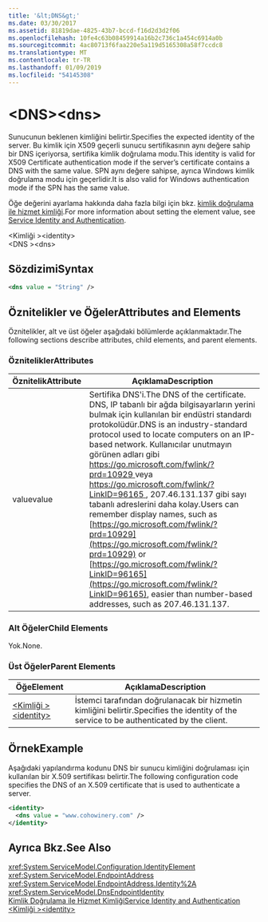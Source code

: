 ```yaml
---
title: '&lt;DNS&gt;'
ms.date: 03/30/2017
ms.assetid: 81819dae-4825-43b7-bccd-f16d2d3d2f06
ms.openlocfilehash: 10fe4c63b08459914a16b2c736c1a454c6914a0b
ms.sourcegitcommit: 4ac80713f6faa220e5a119d5165308a58f7ccdc8
ms.translationtype: MT
ms.contentlocale: tr-TR
ms.lasthandoff: 01/09/2019
ms.locfileid: "54145308"
---
```

# <a name="ltdnsgt"></a><span data-ttu-id="b44b6-102">&lt;DNS&gt;</span><span class="sxs-lookup"><span data-stu-id="b44b6-102">&lt;dns&gt;</span></span>
<span data-ttu-id="b44b6-103">Sunucunun beklenen kimliğini belirtir.</span><span class="sxs-lookup"><span data-stu-id="b44b6-103">Specifies the expected identity of the server.</span></span> <span data-ttu-id="b44b6-104">Bu kimlik için X509 geçerli sunucu sertifikasının aynı değere sahip bir DNS içeriyorsa, sertifika kimlik doğrulama modu.</span><span class="sxs-lookup"><span data-stu-id="b44b6-104">This identity is valid for X509 Certificate authentication mode if the server’s certificate contains a DNS with the same value.</span></span> <span data-ttu-id="b44b6-105">SPN aynı değere sahipse, ayrıca Windows kimlik doğrulama modu için geçerlidir.</span><span class="sxs-lookup"><span data-stu-id="b44b6-105">It is also valid for Windows authentication mode if the SPN has the same value.</span></span>  
  
 <span data-ttu-id="b44b6-106">Öğe değerini ayarlama hakkında daha fazla bilgi için bkz. [kimlik doğrulama ile hizmet kimliği](../../../../../docs/framework/wcf/feature-details/service-identity-and-authentication.md).</span><span class="sxs-lookup"><span data-stu-id="b44b6-106">For more information about setting the element value, see [Service Identity and Authentication](../../../../../docs/framework/wcf/feature-details/service-identity-and-authentication.md).</span></span>  
  
 <span data-ttu-id="b44b6-107">\<Kimliği ></span><span class="sxs-lookup"><span data-stu-id="b44b6-107">\<identity></span></span>  
<span data-ttu-id="b44b6-108">\<DNS ></span><span class="sxs-lookup"><span data-stu-id="b44b6-108">\<dns></span></span>  
  
## <a name="syntax"></a><span data-ttu-id="b44b6-109">Sözdizimi</span><span class="sxs-lookup"><span data-stu-id="b44b6-109">Syntax</span></span>  
  
```xml  
<dns value = "String" />
```  
  
## <a name="attributes-and-elements"></a><span data-ttu-id="b44b6-110">Öznitelikler ve Öğeler</span><span class="sxs-lookup"><span data-stu-id="b44b6-110">Attributes and Elements</span></span>  
 <span data-ttu-id="b44b6-111">Öznitelikler, alt ve üst öğeler aşağıdaki bölümlerde açıklanmaktadır.</span><span class="sxs-lookup"><span data-stu-id="b44b6-111">The following sections describe attributes, child elements, and parent elements.</span></span>  
  
### <a name="attributes"></a><span data-ttu-id="b44b6-112">Öznitelikler</span><span class="sxs-lookup"><span data-stu-id="b44b6-112">Attributes</span></span>  
  
|<span data-ttu-id="b44b6-113">Öznitelik</span><span class="sxs-lookup"><span data-stu-id="b44b6-113">Attribute</span></span>|<span data-ttu-id="b44b6-114">Açıklama</span><span class="sxs-lookup"><span data-stu-id="b44b6-114">Description</span></span>|  
|---------------|-----------------|  
|<span data-ttu-id="b44b6-115">value</span><span class="sxs-lookup"><span data-stu-id="b44b6-115">value</span></span>|<span data-ttu-id="b44b6-116">Sertifika DNS'i.</span><span class="sxs-lookup"><span data-stu-id="b44b6-116">The DNS of the certificate.</span></span> <span data-ttu-id="b44b6-117">DNS, IP tabanlı bir ağda bilgisayarların yerini bulmak için kullanılan bir endüstri standardı protokolüdür.</span><span class="sxs-lookup"><span data-stu-id="b44b6-117">DNS is an industry-standard protocol used to locate computers on an IP-based network.</span></span> <span data-ttu-id="b44b6-118">Kullanıcılar unutmayın görünen adları gibi [ https://go.microsoft.com/fwlink/?prd=10929 ](https://go.microsoft.com/fwlink/?prd=10929) veya [ https://go.microsoft.com/fwlink/?LinkID=96165 ](https://go.microsoft.com/fwlink/?LinkID=96165), 207.46.131.137 gibi sayı tabanlı adreslerini daha kolay.</span><span class="sxs-lookup"><span data-stu-id="b44b6-118">Users can remember display names, such as [https://go.microsoft.com/fwlink/?prd=10929](https://go.microsoft.com/fwlink/?prd=10929) or [https://go.microsoft.com/fwlink/?LinkID=96165](https://go.microsoft.com/fwlink/?LinkID=96165), easier than number-based addresses, such as 207.46.131.137.</span></span>|  
  
### <a name="child-elements"></a><span data-ttu-id="b44b6-119">Alt Öğeler</span><span class="sxs-lookup"><span data-stu-id="b44b6-119">Child Elements</span></span>  
 <span data-ttu-id="b44b6-120">Yok.</span><span class="sxs-lookup"><span data-stu-id="b44b6-120">None.</span></span>  
  
### <a name="parent-elements"></a><span data-ttu-id="b44b6-121">Üst Öğeler</span><span class="sxs-lookup"><span data-stu-id="b44b6-121">Parent Elements</span></span>  
  
|<span data-ttu-id="b44b6-122">Öğe</span><span class="sxs-lookup"><span data-stu-id="b44b6-122">Element</span></span>|<span data-ttu-id="b44b6-123">Açıklama</span><span class="sxs-lookup"><span data-stu-id="b44b6-123">Description</span></span>|  
|-------------|-----------------|  
|[<span data-ttu-id="b44b6-124">\<Kimliği ></span><span class="sxs-lookup"><span data-stu-id="b44b6-124">\<identity></span></span>](../../../../../docs/framework/configure-apps/file-schema/wcf/identity.md)|<span data-ttu-id="b44b6-125">İstemci tarafından doğrulanacak bir hizmetin kimliğini belirtir.</span><span class="sxs-lookup"><span data-stu-id="b44b6-125">Specifies the identity of the service to be authenticated by the client.</span></span>|  
  
## <a name="example"></a><span data-ttu-id="b44b6-126">Örnek</span><span class="sxs-lookup"><span data-stu-id="b44b6-126">Example</span></span>  
 <span data-ttu-id="b44b6-127">Aşağıdaki yapılandırma kodunu DNS bir sunucu kimliğini doğrulaması için kullanılan bir X.509 sertifikası belirtir.</span><span class="sxs-lookup"><span data-stu-id="b44b6-127">The following configuration code specifies the DNS of an X.509 certificate that is used to authenticate a server.</span></span>  
  
```xml  
<identity>
  <dns value = "www.cohowinery.com" />
</identity>
```  
  
## <a name="see-also"></a><span data-ttu-id="b44b6-128">Ayrıca Bkz.</span><span class="sxs-lookup"><span data-stu-id="b44b6-128">See Also</span></span>  
 <xref:System.ServiceModel.Configuration.IdentityElement>  
 <xref:System.ServiceModel.EndpointAddress>  
 <xref:System.ServiceModel.EndpointAddress.Identity%2A>  
 <xref:System.ServiceModel.DnsEndpointIdentity>  
 [<span data-ttu-id="b44b6-129">Kimlik Doğrulama ile Hizmet Kimliği</span><span class="sxs-lookup"><span data-stu-id="b44b6-129">Service Identity and Authentication</span></span>](../../../../../docs/framework/wcf/feature-details/service-identity-and-authentication.md)  
 [<span data-ttu-id="b44b6-130">\<Kimliği ></span><span class="sxs-lookup"><span data-stu-id="b44b6-130">\<identity></span></span>](../../../../../docs/framework/configure-apps/file-schema/wcf/identity.md)
